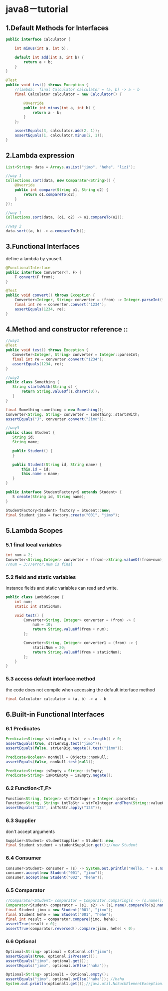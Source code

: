 # java8－tutorial

## 1.Default Methods for Interfaces
```java
public interface Calculator {

    int minus(int a, int b);

    default int add(int a, int b) {
        return a + b;
    }
}

@Test
public void test() throws Exception {
    //lambda:  final Calculator calculator = (a, b) -> a - b
    final Calculator calculator = new Calculator() {

        @Override
        public int minus(int a, int b) {
            return a - b;
        }
    };

    assertEquals(3, calculator.add(2, 1));
    assertEquals(1, calculator.minus(2, 1));
}
```
## 2.Lambda expression
```java
List<String> data = Arrays.asList("jimo", "hehe", "lizi");

//way 1
Collections.sort(data, new Comparator<String>() {
    @Override
    public int compare(String o1, String o2) {
        return o1.compareTo(o2);
    }
});

//way 1
Collections.sort(data, (o1, o2) -> o1.compareTo(o2));

//way 2
data.sort((a, b) -> a.compareTo(b));
```
## 3.Functional Interfaces
define a lambda by youself.
```java
@FunctionalInterface
public interface Converter<T, F> {
    T convert(F from);
}

@Test
public void convert() throws Exception {
    Converter<Integer, String> converter = (from) -> Integer.parseInt(from);
    final int re = converter.convert("1234");
    assertEquals(1234, re);
}
```
## 4.Method and constructor reference ::
 ```java
//way1
@Test
public void test() throws Exception {
    Converter<Integer, String> converter = Integer::parseInt;
    final int re = converter.convert("1234");
    assertEquals(1234, re);
}

//way2
public class Something {
    String startsWith(String s) {
        return String.valueOf(s.charAt(0));
    }
}

final Something something = new Something();
Converter<String, String> converter = something::startsWith;
assertEquals("J", converter.convert("Jimo"));

//way3
public class Student {
    String id;
    String name;

    public Student() {
    }

    public Student(String id, String name) {
        this.id = id;
        this.name = name;
    }
}

public interface StudentFactory<S extends Student> {
    S create(String id, String name);
}

StudentFactory<Student> factory = Student::new;
final Student jimo = factory.create("001", "jimo");
```
## 5.Lambda Scopes
### 5.1 final local variables
```java
int num = 2;
Converter<String,Integer> converter = (from)->String.valueOf(from+num); 
//num = 3;//error,num is final
```
### 5.2 field and static variables
instance fields and static variables can read and write.
```java
public class LambdaScope {
    int num;
    static int staticNum;

    void test() {
        Converter<String, Integer> converter = (from) -> {
            num = 10;
            return String.valueOf(from + num);
        };

        Converter<String, Integer> converter1 = (from) -> {
            staticNum = 20;
            return String.valueOf(from + staticNum);
        };
    }
}
```
### 5.3 access default interface method 
the code does not compile when accessing the default interface method 
```java
final Calculator calculator = (a, b) -> a - b
```
## 6.Built-in Functional Interfaces
### 6.1 Predicates
```java
Predicate<String> strLenBig = (s) -> s.length() > 0;
assertEquals(true, strLenBig.test("jimo"));
assertEquals(false, strLenBig.negate().test("jimo"));

Predicate<Boolean> nonNull = Objects::nonNull;
assertEquals(false, nonNull.test(null));

Predicate<String> isEmpty = String::isEmpty;
Predicate<String> isNotEmpty = isEmpty.negate();
```
### 6.2 Function<T,F>
```java
Function<String, Integer> strToInteger = Integer::parseInt;
Function<String, String> intToStr = strToInteger.andThen(String::valueOf);
assertEquals("123", intToStr.apply("123"));
```
### 6.3 Supplier<T>
don't accept arguments
```java
Supplier<Student> studentSupplier = Student::new;
final Student student = studentSupplier.get();//new Student
```
### 6.4 Consumer<T>
```java
Consumer<Student> consumer = (s) -> System.out.println("Hello, " + s.name);
consumer.accept(new Student("001", "jimo"));
consumer.accept(new Student("002", "hehe"));
```
### 6.5 Comparator
```java
//Comparator<Student> comparator = Comparator.comparing(s -> (s.name));
Comparator<Student> comparator = (s1, s2) -> (s1.name).compareTo(s2.name);
final Student jimo = new Student("001", "jimo");
final Student hehe = new Student("001", "hehe");
final int result = comparator.compare(jimo, hehe);
assertTrue(result > 0);
assertTrue(comparator.reversed().compare(jimo, hehe) < 0);
```
### 6.6 Optional
```java
Optional<String> optional = Optional.of("jimo");
assertEquals(true, optional.isPresent());
assertEquals("jimo", optional.get());
assertEquals("jimo", optional.orElse("haha"));

Optional<String> optional1 = Optional.empty();
assertEquals("jimo", optional.orElse("haha")); //haha
System.out.println(optional1.get());//java.util.NoSuchElementException: No value present
```
